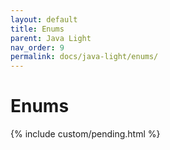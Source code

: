 ```yaml
---
layout: default
title: Enums
parent: Java Light
nav_order: 9
permalink: docs/java-light/enums/
---
```


# Enums

{% include custom/pending.html %}
